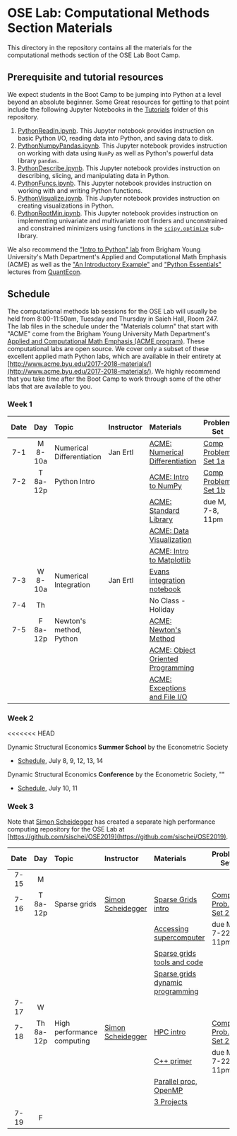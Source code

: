 # OSE Lab: Computational Methods Section Materials

This directory in the repository contains all the materials for the computational methods section of the OSE Lab Boot Camp.


## Prerequisite and tutorial resources

We expect students in the Boot Camp to be jumping into Python at a level beyond an absolute beginner. Some Great resources for getting to that point include the following Jupyter Notebooks in the [Tutorials](https://github.com/OpenSourceEcon/BootCamp2019/tree/master/Tutorials) folder of this repository.

1. [PythonReadIn.ipynb](https://github.com/OpenSourceEcon/BootCamp2019/blob/master/Tutorials/PythonReadIn.ipynb). This Jupyter notebook provides instruction on basic Python I/O, reading data into Python, and saving data to disk.
2. [PythonNumpyPandas.ipynb](https://github.com/OpenSourceEcon/BootCamp2019/blob/master/Tutorials/PythonNumpyPandas.ipynb). This Jupyter notebook provides instruction on working with data using `NumPy` as well as Python's powerful data library `pandas`.
3. [PythonDescribe.ipynb](https://github.com/OpenSourceEcon/BootCamp2019/blob/master/Tutorials/PythonDescribe.ipynb). This Jupyter notebook provides instruction on describing, slicing, and manipulating data in Python.
4. [PythonFuncs.ipynb](https://github.com/OpenSourceEcon/BootCamp2019/blob/master/Tutorials/PythonFuncs.ipynb). This Jupyter notebook provides instruction on working with and writing Python functions.
5. [PythonVisualize.ipynb](https://github.com/OpenSourceEcon/BootCamp2019/blob/master/Tutorials/PythonVisualize.ipynb). This Jupyter notebook provides instruction on creating visualizations in Python.
6. [PythonRootMin.ipynb](https://github.com/OpenSourceEcon/BootCamp2019/blob/master/Tutorials/PythonRootMin.ipynb). This Jupyter notebook provides instruction on implementing univariate and multivariate root finders and unconstrained and constrained minimizers using functions in the [`scipy.optimize`](https://docs.scipy.org/doc/scipy/reference/optimize.html) sub-library.

We also recommend the ["Intro to Python" lab](http://www.acme.byu.edu/wp-content/uploads/2017/08/PythonIntro.pdf) from Brigham Young University's Math Department's Applied and Computational Math Emphasis (ACME) as well as the ["An Introductory Example"](https://lectures.quantecon.org/py/python_by_example.html) and ["Python Essentials"](https://lectures.quantecon.org/py/python_essentials.html) lectures from [QuantEcon](https://lectures.quantecon.org/py/).


## Schedule

The computational methods lab sessions for the OSE Lab will usually be held from 8:00-11:50am, Tuesday and Thursday in Saieh Hall, Room 247. The lab files in the schedule under the "Materials column" that start with "ACME" come from the Brigham Young University Math Department's [Applied and Computational Math Emphasis (ACME program)](http://www.acme.byu.edu/). These computational labs are open source. We cover only a subset of these excellent applied math Python labs, which are available in their entirety at [http://www.acme.byu.edu/2017-2018-materials/](http://www.acme.byu.edu/2017-2018-materials/). We highly recommend that you take time after the Boot Camp to work through some of the other labs that are available to you.

### Week 1

| Date | Day | Topic | Instructor | Materials | Problem Set |
|:---:|:---:|:--- |:--- |:--- | --- |
7-1  | M 8-10a | Numerical Differentiation | Jan Ertl |  [ACME: Numerical Differentiation](https://github.com/OpenSourceEcon/BootCamp2019/blob/master/Computation/Wk1_DifInt/ACME_NumDiff.pdf)   |  [Comp Problem Set 1a](https://github.com/OpenSourceEcon/BootCamp2019/blob/master/Computation/Wk1_DifInt/DifInt_probset1a.pdf) |
7-2  | T 8a-12p | Python Intro |  | [ACME: Intro to NumPy](https://github.com/OpenSourceEcon/BootCamp2019/blob/master/Computation/Wk1_PyIntro/NumpyIntro.pdf) | [Comp Problem Set 1b](https://github.com/OpenSourceEcon/BootCamp2019/blob/master/Computation/Wk1_PyIntro/PyIntro_probset.pdf) |
|  |  |  |  | [ACME: Standard Library](https://github.com/OpenSourceEcon/BootCamp2019/blob/master/Computation/Wk1_PyIntro/StandardLibrary.pdf) | due M, 7-8, 11pm |
|  |  |  |  | [ACME: Data Visualization](https://github.com/OpenSourceEcon/BootCamp2019/blob/master/Computation/Wk1_PyIntro/DataVisualization.pdf) |  |
|  |  |  |  | [ACME: Intro to Matplotlib](https://github.com/OpenSourceEcon/BootCamp2019/blob/master/Computation/Wk1_PyIntro/MatplotlibIntro.pdf) |  |
7-3  | W 8-10a | Numerical Integration | Jan Ertl | [Evans integration notebook](https://github.com/OpenSourceEcon/BootCamp2019/blob/master/Computation/Wk1_DifInt/NumIntegr.ipynb) |  |
7-4 | Th  |     | | No Class - Holiday |  |
7-5  | F 8a-12p  | Newton's method, Python |  | [ACME: Newton's Method](https://github.com/OpenSourceEcon/BootCamp2019/blob/master/Computation/Wk1_DifInt/NewtonsMethod.pdf) |     |
|     |     |     |                 | [ACME: Object Oriented Programming](https://github.com/OpenSourceEcon/BootCamp2019/blob/master/Computation/Wk1_PyIntro/ObjectOriented.pdf) |  |
|     |     |     |                 | [ACME: Exceptions and File I/O](https://github.com/OpenSourceEcon/BootCamp2019/blob/master/Computation/Wk1_PyIntro/Exceptions_FileIO.pdf) |  |

### Week 2
<<<<<<< HEAD

Dynamic Structural Economics **Summer School** by the Econometric Society
* [Schedule](https://dseconf.org/dse2019course-program#), July 8, 9, 12, 13, 14

Dynamic Structural Economics **Conference** by the Econometric Society, ""
* [Schedule](https://editorialexpress.com/conference/DSE2019/program/DSE2019.html), July 10, 11

### Week 3

Note that [Simon Scheidegger](https://sites.google.com/site/simonscheidegger/home) has created a separate high performance computing repository for the OSE Lab at [https://github.com/sischei/OSE2019](https://github.com/sischei/OSE2019).

| Date | Day | Topic | Instructor | Materials | Problem Set |
|:---:|:---:|:--- |:--- |:--- | --- |
7-15  | M |  |  |  |  |
7-16  | T 8a-12p  | Sparse grids | [Simon Scheidegger](https://sites.google.com/site/simonscheidegger/home) | [Sparse Grids intro](https://github.com/sischei/OSE2019/blob/master/day1/SG_lecture_1.pdf) | [Comp. Prob. Set 2a](https://github.com/sischei/OSE2019/blob/master/day1/SG_Exercises.pdf) |
|     |     |     |                | [Accessing supercomputer](https://github.com/sischei/OSE2019/blob/master/day1/SG_lecture_2.pdf) | due M, 7-22, 11pm |
|     |     |     |                 | [Sparse grids tools and code](https://github.com/sischei/OSE2019/blob/master/day1/SG_lecture_3.pdf) |  |
|     |     |     |                 | [Sparse grids dynamic programming](https://github.com/sischei/OSE2019/blob/master/day1/SG_lecture_4.pdf) |  |
7-17  | W |  |  |  |  |
7-18 | Th 8a-12p | High performance computing | [Simon Scheidegger](https://sites.google.com/site/simonscheidegger/home) | [HPC intro](https://github.com/sischei/OSE2019/blob/master/day2/Lecture1_HPC_Intro.pdf) | [Comp. Prob. Set 2b](https://github.com/sischei/OSE2019/blob/master/day2/Lecture5_Exercise.pdf) |
|     |     |     |                | [C++ primer](https://github.com/sischei/OSE2019/blob/master/day2/Lecture2_CPP_Intro.pdf) | due M, 7-22, 11pm |
|     |     |     |                 | [Parallel proc, OpenMP](https://github.com/sischei/OSE2019/blob/master/day2/Lecture3_OPENMP_1.pdf) |  |
|     |     |     |                 | [3 Projects](https://github.com/sischei/OSE2019/blob/master/day2/Lecture4_Projects.pdf) |  |
7-19  | F |  |  |  |  |


<!-- ### Week 2
=======
>>>>>>> upstream/master

Dynamic Structural Economics **Summer School** by the Econometric Society
* [Schedule](https://dseconf.org/dse2019course-program#), July 8, 9, 12, 13, 14

Dynamic Structural Economics **Conference** by the Econometric Society, ""
* [Schedule](https://editorialexpress.com/conference/DSE2019/program/DSE2019.html), July 10, 11

### Week 3

Note that [Simon Scheidegger](https://sites.google.com/site/simonscheidegger/home) has created a separate high performance computing repository for the OSE Lab at [https://github.com/sischei/OSE2019](https://github.com/sischei/OSE2019).

| Date | Day | Topic | Instructor | Materials | Problem Set |
|:---:|:---:|:--- |:--- |:--- | --- |
7-15  | M |  |  |  |  |
7-16  | T 8a-12p  | Sparse grids | [Simon Scheidegger](https://sites.google.com/site/simonscheidegger/home) | [Sparse Grids intro](https://github.com/sischei/OSE2019/blob/master/day1/SG_lecture_1.pdf) | [Comp. Prob. Set 2a](https://github.com/sischei/OSE2019/blob/master/day1/SG_Exercises.pdf) |
|     |     |     |                | [Accessing supercomputer](https://github.com/sischei/OSE2019/blob/master/day1/SG_lecture_2.pdf) | due M, 7-22, 11pm |
|     |     |     |                 | [Sparse grids tools and code](https://github.com/sischei/OSE2019/blob/master/day1/SG_lecture_3.pdf) |  |
|     |     |     |                 | [Sparse grids dynamic programming](https://github.com/sischei/OSE2019/blob/master/day1/SG_lecture_4.pdf) |  |
7-17  | W |  |  |  |  |
7-18 | Th 8a-12p | High performance computing | [Simon Scheidegger](https://sites.google.com/site/simonscheidegger/home) | [HPC intro](https://github.com/sischei/OSE2019/blob/master/day2/Lecture1_HPC_Intro.pdf) | [Comp. Prob. Set 2b](https://github.com/sischei/OSE2019/blob/master/day2/Lecture5_Exercise.pdf) |
|     |     |     |                | [C++ primer](https://github.com/sischei/OSE2019/blob/master/day2/Lecture2_CPP_Intro.pdf) | due M, 7-22, 11pm |
|     |     |     |                 | [Parallel proc, OpenMP](https://github.com/sischei/OSE2019/blob/master/day2/Lecture3_OPENMP_1.pdf) |  |
|     |     |     |                 | [3 Projects](https://github.com/sischei/OSE2019/blob/master/day2/Lecture4_Projects.pdf) |  |
7-19  | F |  |  |  |  |

### Week 4

Note that [Simon Scheidegger](https://sites.google.com/site/simonscheidegger/home) has created a separate high performance computing repository for the OSE Lab at [https://github.com/sischei/OSE2019](https://github.com/sischei/OSE2019).

| Date | Day | Topic | Instructor | Materials | Problem Set |
|:---:|:---:|:--- |:--- |:--- | --- |
7-22  | M |  |  |  |  |
7-23  | T 8a-12p  | OpenMP and MPI | [Simon Scheidegger](https://sites.google.com/site/simonscheidegger/home) | [OpenMP II](https://github.com/sischei/OSE2019/blob/master/day3/Lecture1_OPENMP_2.pdf) | [Comp. Prob. Set 3a](https://github.com/sischei/OSE2019/blob/master/day3/Lecture4_Exercise_omp.pdf) |
|     |     |     |                | [MPI 1](https://github.com/sischei/OSE2019/blob/master/day3/Lecture2_MPI_1.pdf) | [Comp. Prob. Set 3b](https://github.com/sischei/OSE2019/blob/master/day3/Lecture5_Exercise_mpi.pdf) |
|     |     |     |                 | [MPI 2](https://github.com/sischei/OSE2019/blob/master/day3/Lecture3_MPI_2.pdf) | due M, 7-29, 11pm |
7-17  | W |  |  |  |  |
7-18 | Th 8a-12p | High performance computing | [Simon Scheidegger](https://sites.google.com/site/simonscheidegger/home) | [MPI 3](https://github.com/sischei/OSE2019/blob/master/day4/Lecture1_MPI_2.pdf) | [Comp. Prob. Set 3c](https://github.com/sischei/OSE2019/blob/master/day4/Exercise_day4.pdf) |
|  |  |  |  | [Hybrid Parallel 1](https://github.com/sischei/OSE2019/blob/master/day4/Lecture2_hybrid_parallel.pdf) | due M, 7-29, 11pm |
|  |  |  |  | [Hybrid Parallel 2](https://github.com/sischei/OSE2019/blob/master/day4/Lecture3_hybrid_parallell_DP.pdf) | due M, 7-29, 11pm |
|  |  |  |  | [High Throughput](https://github.com/sischei/OSE2019/blob/master/day4/Lecture4_high_throughput.pdf) |  |
|  |  |  |  | [Advanced HPC topics](https://github.com/sischei/OSE2019/blob/master/day4/Lecture_5_advanced_topics.pdf) |  |
7-19  | F |  |  |  |  |

### Week 5

| Date | Day | Topic | Instructor | Materials | Problem Set |
|:---:|:---:|:--- |:--- |:--- | --- |
7-29  | M  |  |  |  |  |
7-30  | Tu |  |  |  |  |
7-31  | W  |  |  |  |  |
8-1   | Th 8-noon | Pandas | Rebekah Dix, Jan Ertl | Pandas 1 | Comp. Prob. Set 4 |
8-2   | F 8-noon  |  | Rebekah Dix, Jan Ertl | [ACME: Conditioning and Stability](https://github.com/OpenSourceEcon/BootCamp2019/blob/master/Computation/Wk5_PandSolv/Conditioning_Stability.pdf) | due M, 8-5, 11pm |
|  |  |  | [ACME: Iterative Solvers](https://github.com/OpenSourceEcon/BootCamp2019/blob/master/Computation/Wk5_PandSolv/IterativeSolvers.pdf) |  |
|  |  |  | [ACME: Quasi-Newton Method](https://github.com/OpenSourceEcon/BootCamp2019/blob/master/Computation/Wk5_PandSolv/QuasiNewton.pdf) |  |


## References

* Humpherys, Jeffrey, "[Computational Labs for *Foundations of Applied Mathematics*](http://www.acme.byu.edu/2016-2017-materials/)" (2017).

